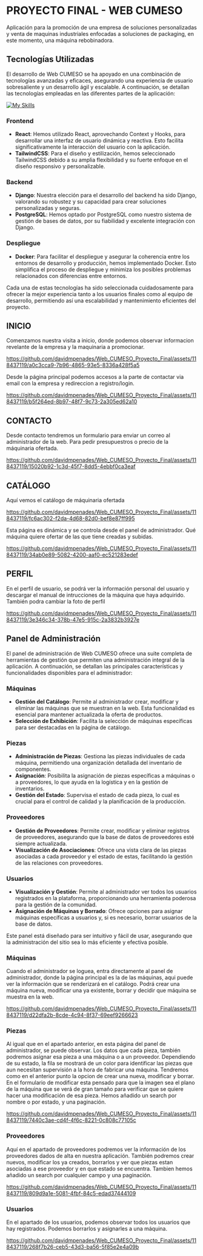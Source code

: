# PROYECTO FINAL - WEB CUMESO

 Aplicación para la promoción de una empresa de soluciones personalizadas y venta de maquinas industriales enfocadas a soluciones de packaging, en este momento, una máquina rebobinadora. 
 
## Tecnologías Utilizadas

El desarrollo de Web CUMESO se ha apoyado en una combinación de tecnologías avanzadas y eficaces, asegurando una experiencia de usuario sobresaliente y un desarrollo ágil y escalable. A continuación, se detallan las tecnologías empleadas en las diferentes partes de la aplicación:

[![My Skills](https://skillicons.dev/icons?i=react,js,tailwind,html,css,django,py,postgres,docker)](https://skillicons.dev)


### Frontend

- **React**: Hemos utilizado React, aprovechando Context y Hooks, para desarrollar una interfaz de usuario dinámica y reactiva. Esto facilita significativamente la interacción del usuario con la aplicación.
- **TailwindCSS**: Para el diseño y estilización, hemos seleccionado TailwindCSS debido a su amplia flexibilidad y su fuerte enfoque en el diseño responsivo y personalizable.

### Backend

- **Django**: Nuestra elección para el desarrollo del backend ha sido Django, valorando su robustez y su capacidad para crear soluciones personalizadas y seguras.
- **PostgreSQL**: Hemos optado por PostgreSQL como nuestro sistema de gestión de bases de datos, por su fiabilidad y excelente integración con Django.

### Despliegue

- **Docker**: Para facilitar el despliegue y asegurar la coherencia entre los entornos de desarrollo y producción, hemos implementado Docker. Esto simplifica el proceso de despliegue y minimiza los posibles problemas relacionados con diferencias entre entornos.

Cada una de estas tecnologías ha sido seleccionada cuidadosamente para ofrecer la mejor experiencia tanto a los usuarios finales como al equipo de desarrollo, permitiendo así una escalabilidad y mantenimiento eficientes del proyecto.



## INICIO

Comenzamos nuestra visita a inicio, donde podemos observar informacion revelante de la empresa y la maquinaria a promocionar.

https://github.com/davidmpenades/Web_CUMESO_Proyecto_Final/assets/118437119/a0c3cca9-7b96-4865-93e5-8336a428f5a5

Desde la página principal podemos accesos a la parte de contactar via email con la empresa y redireccion a registro/login.

https://github.com/davidmpenades/Web_CUMESO_Proyecto_Final/assets/118437119/b5f264ed-8b97-48f7-9c73-2a305ed62a10


## CONTACTO

Desde contacto tendremos un formulario para enviar un correo al administrador de la web. Para pedir presupuestros o precio de la máquinaria ofertada.

https://github.com/davidmpenades/Web_CUMESO_Proyecto_Final/assets/118437119/15020b92-1c3d-45f7-8dd5-4ebbf0ca3eaf

## CATÁLOGO

Aquí vemos el catálogo de máquinaria ofertada

https://github.com/davidmpenades/Web_CUMESO_Proyecto_Final/assets/118437119/fc6ac302-f2da-4d68-82d0-bef8e87ff995


Esta página es dinámica y se controla desde el panel de administrador. Qué máquina quiere ofertar de las que tiene creadas y subidas.

https://github.com/davidmpenades/Web_CUMESO_Proyecto_Final/assets/118437119/34ab0e89-5082-4200-aaf0-ec521283edef

## PERFIL

En el perfil de usuario, se podrá ver la información personal del usuario y descargar el manual de intrucciones de la máquina que haya adquirido. También podra cambiar la foto de perfil

https://github.com/davidmpenades/Web_CUMESO_Proyecto_Final/assets/118437119/3e346c34-378b-47e5-915c-2a3832b3927e

## Panel de Administración

El panel de administración de Web CUMESO ofrece una suite completa de herramientas de gestión que permiten una administración integral de la aplicación. A continuación, se detallan las principales características y funcionalidades disponibles para el administrador:

### Máquinas

- **Gestión del Catálogo**: Permite al administrador crear, modificar y eliminar las máquinas que se muestran en la web. Esta funcionalidad es esencial para mantener actualizada la oferta de productos.
- **Selección de Exhibición**: Facilita la selección de máquinas específicas para ser destacadas en la página de catálogo.

### Piezas

- **Administración de Piezas**: Gestiona las piezas individuales de cada máquina, permitiendo una organización detallada del inventario de componentes.
- **Asignación**: Posibilita la asignación de piezas específicas a máquinas o a proveedores, lo que ayuda en la logística y en la gestión de inventarios.
- **Gestión del Estado**: Supervisa el estado de cada pieza, lo cual es crucial para el control de calidad y la planificación de la producción.

### Proveedores

- **Gestión de Proveedores**: Permite crear, modificar y eliminar registros de proveedores, asegurando que la base de datos de proveedores esté siempre actualizada.
- **Visualización de Asociaciones**: Ofrece una vista clara de las piezas asociadas a cada proveedor y el estado de estas, facilitando la gestión de las relaciones con proveedores.

### Usuarios

- **Visualización y Gestión**: Permite al administrador ver todos los usuarios registrados en la plataforma, proporcionando una herramienta poderosa para la gestión de la comunidad.
- **Asignación de Máquinas y Borrado**: Ofrece opciones para asignar máquinas específicas a usuarios y, si es necesario, borrar usuarios de la base de datos.

Este panel está diseñado para ser intuitivo y fácil de usar, asegurando que la administración del sitio sea lo más eficiente y efectiva posible.

### Máquinas

Cuando el administrador se loguea, entra directamente al panel de administrador, donde la página principal es la de las máquinas, aqui puede ver la información que se renderizará en el catálogo. Podrá crear una máquina nueva, modificar una ya existente, borrar y decidir que máquina se muestra en la web.

https://github.com/davidmpenades/Web_CUMESO_Proyecto_Final/assets/118437119/d22dfa2b-8cde-4c94-8f37-69eef9266623

### Piezas

Al igual que en el apartado anterior, en esta página del panel de administrador, se puede observar. Los datos que cada pieza, también podremos asignar esa pieza a una máquina o a un proveedor. Dependiendo de su estado, la fila se mostrará de un color para identificar las piezas que aun necesitan supervisión a 
la hora de fabricar una máquina. Tendremos como en el anterior punto la opcion de crear una nueva, modificar y borrar. En el formulario de modificar esta pensado para que la imagen sea el plano de la máquina que se verá de gran tamaño para verificar que se quiere hacer una modificación de esa pieza. Hemos añadido un search por nombre o por estado, y una paginación.

https://github.com/davidmpenades/Web_CUMESO_Proyecto_Final/assets/118437119/7440c3ae-cd4f-4f6c-8221-0c808c77105c

### Proveedores

Aquí en el apartado de proveedores podremos ver la información de los proveedores dados de alta en nuestra aplicación. También podremos crear nuevos, modificar los ya creados, borrarlos y ver que piezas estan asociadas a ese proveedor y en que estado se encuentra. Tambien hemos añadido un search por cualquier campo y una paginación.

https://github.com/davidmpenades/Web_CUMESO_Proyecto_Final/assets/118437119/809d9a1e-5081-4fbf-84c5-edad37444109

### Usuarios

En el apartado de los usuarios, podemos observar todos los usuarios que hay registrados. Podemos borrarlos y asignarles a una máquina.

https://github.com/davidmpenades/Web_CUMESO_Proyecto_Final/assets/118437119/268f7b26-ceb5-43d3-ba56-5f85e2e4a09b

